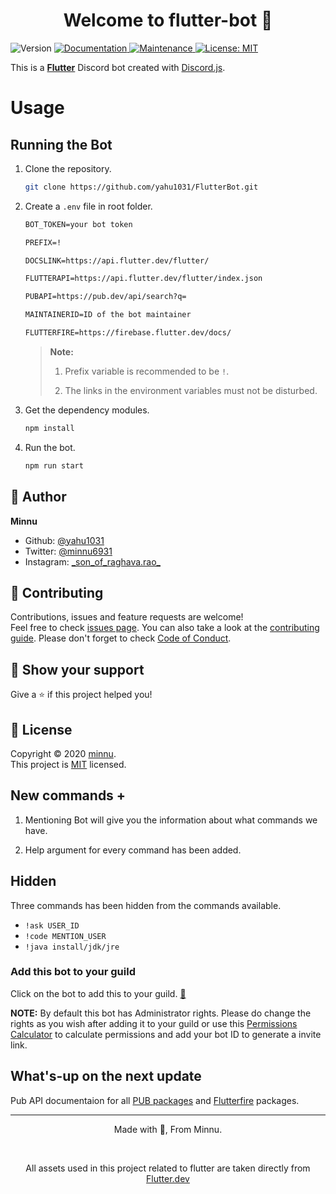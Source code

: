 <h1 align="center">Welcome to flutter-bot 🤖</h1>
<p>
  <img alt="Version" src="https://img.shields.io/badge/version-2.2.1-blue.svg?cacheSeconds=2592000" />
  <a href="https://github.com/yahu1031/FlutterBot#readme" target="_blank">
    <img alt="Documentation" src="https://img.shields.io/badge/documentation-yes-brightgreen.svg" />
  </a>
  <a href="https://github.com/yahu1031/FlutterBot/graphs/commit-activity" target="_blank">
    <img alt="Maintenance" src="https://img.shields.io/badge/Maintained%3F-yes-green.svg" />
  </a>
  <a href="https://github.com/yahu1031/FlutterBot/blob/main/LICENSE" target="_blank">
    <img alt="License: MIT" src="https://img.shields.io/github/license/yahu1031/flutterbot" />
  </a>
</p>

This is a [**Flutter**](https://flutter.dev) Discord bot created with [Discord.js](https://discord.js.org/).

# Usage #

## Running the Bot ##

1) Clone the repository.

    ```sh
    git clone https://github.com/yahu1031/FlutterBot.git
    ```

2) Create a `.env` file in root folder.

    ```txt
    BOT_TOKEN=your bot token

    PREFIX=!

    DOCSLINK=https://api.flutter.dev/flutter/

    FLUTTERAPI=https://api.flutter.dev/flutter/index.json

    PUBAPI=https://pub.dev/api/search?q=

    MAINTAINERID=ID of the bot maintainer

    FLUTTERFIRE=https://firebase.flutter.dev/docs/
    ```

    > **Note:**
    >
    > 1) Prefix variable is recommended to be `!`.
    >
    > 2) The links in the environment variables must not be disturbed.

3) Get the dependency modules.

    ```sh
    npm install
    ```

4) Run the bot.

    ```sh
    npm run start
    ```

## 👤 Author ##

**Minnu**

* Github: [@yahu1031](https://github.com/yahu1031)
* Twitter: [@minnu6931](https://twitter.com/minnu6931)
* Instagram: [\_son_of_raghava.rao\_](https://instagram.com/_son_of_raghava.rao_/)

## 🤝 Contributing ##

Contributions, issues and feature requests are welcome!<br />Feel free to check [issues page](https://github.com/yahu1031/FlutterBot/issues). You can also take a look at the [contributing guide](https://github.com/yahu1031/FlutterBot/blob/main/CONTRIBUTING.md). Please don't forget to check [Code of Conduct](https://github.com/yahu1031/FlutterBot/blob/main/CODE_OF_CONDUCT.md).

## 💪 Show your support ##

Give a ⭐️ if this project helped you!

## 📝 License ##

Copyright © 2020 [minnu](https://github.com/yahu1031).<br />
This project is [MIT](https://github.com/yahu1031/FlutterBot/blob/main/LICENSE) licensed.

## New commands + ##

1) Mentioning Bot will give you the information about what commands we have.

2) Help argument for every command has been added.

## Hidden ##

Three commands has been hidden from the commands available.
  * `!ask USER_ID`
  * `!code MENTION_USER`
  * `!java install/jdk/jre`

### Add this bot to your guild ###

Click on the bot to add this to your guild. [🤖](https://discord.com/api/oauth2/authorize?client_id=756127435065655336&permissions=8&scope=bot)

**NOTE:** By default this bot has Administrator rights. Please do change the rights as you wish after adding it to your guild or use this [Permissions Calculator](https://discordapi.com/permissions.html) to calculate permissions and add your bot ID to generate a invite link.

## What's-up on the next update ##

Pub API documentaion for all [PUB packages](http://pub.dev/) and [Flutterfire](https://firebase.flutter.dev/) packages. 

***

<p align="center"> Made with 💚, From Minnu. </p> <br />
<p align="center">All assets used in this project related to flutter are taken directly from <a href="https://flutter.dev">Flutter.dev</a></p>
